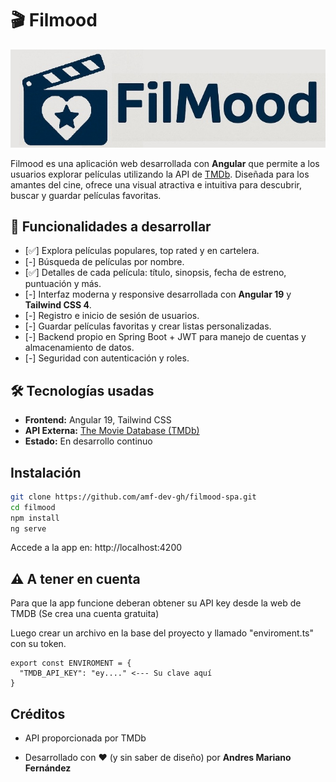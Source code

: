 # 🎬 Filmood
![Filmood Logo](public/images/logo.jpg)

Filmood es una aplicación web desarrollada con **Angular** que permite a los usuarios explorar películas utilizando la API de [TMDb](https://www.themoviedb.org/). Diseñada para los amantes del cine, ofrece una visual atractiva e intuitiva para descubrir, buscar y guardar películas favoritas.


## 🚀 Funcionalidades a desarrollar

- [✅] Explora películas populares, top rated y en cartelera.
- [-] Búsqueda de películas por nombre.
- [✅] Detalles de cada película: título, sinopsis, fecha de estreno, puntuación y más.
- [-] Interfaz moderna y responsive desarrollada con **Angular 19** y **Tailwind CSS 4**.
- [-] Registro e inicio de sesión de usuarios.
- [-] Guardar películas favoritas y crear listas personalizadas.
- [-] Backend propio en Spring Boot + JWT para manejo de cuentas y almacenamiento de datos.
- [-] Seguridad con autenticación y roles.

## 🛠️ Tecnologías usadas

- **Frontend:** Angular 19, Tailwind CSS
- **API Externa:** [The Movie Database (TMDb)](https://www.themoviedb.org/)
- **Estado:** En desarrollo continuo


## Instalación

```bash
git clone https://github.com/amf-dev-gh/filmood-spa.git
cd filmood
npm install
ng serve
```

Accede a la app en: http://localhost:4200

## ⚠️ A tener en cuenta

Para que la app funcione deberan obtener su API key desde la web de TMDB (Se crea una cuenta gratuita)

Luego crear un archivo en la base del proyecto y llamado "enviroment.ts" con su token.

```
export const ENVIROMENT = {
  "TMDB_API_KEY": "ey...." <--- Su clave aquí
}
```

## Créditos
- API proporcionada por TMDb

- Desarrollado con ❤️ (y sin saber de diseño) por **Andres Mariano Fernández**

